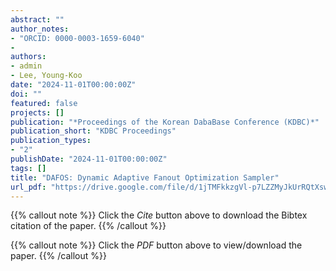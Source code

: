 ```yaml
---
abstract: ""
author_notes:
- "ORCID: 0000-0003-1659-6040"
-
authors:
- admin
- Lee, Young-Koo
date: "2024-11-01T00:00:00Z"
doi: ""
featured: false
projects: []
publication: "*Proceedings of the Korean DabaBase Conference (KDBC)*"
publication_short: "KDBC Proceedings"
publication_types:
- "2"
publishDate: "2024-11-01T00:00:00Z"
tags: []
title: "DAFOS: Dynamic Adaptive Fanout Optimization Sampler"
url_pdf: "https://drive.google.com/file/d/1jTMFkkzgVl-p7LZZMyJkUrRQtXswUMof/view?usp=drive_link"
---
```


{{% callout note %}}
Click the *Cite* button above to download the Bibtex citation of the paper.
{{% /callout %}}

{{% callout note %}}
Click the *PDF* button above to view/download the paper.
{{% /callout %}}
